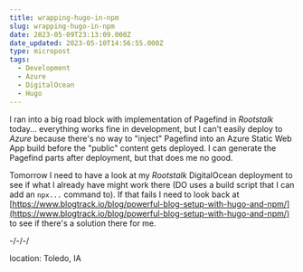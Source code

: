 ```yaml
---
title: wrapping-hugo-in-npm
slug: wrapping-hugo-in-npm
date: 2023-05-09T23:13:09.000Z
date_updated: 2023-05-10T14:56:55.000Z
type: micropost
tags:
  - Development
  - Azure
  - DigitalOcean
  - Hugo
---
```


I ran into a big road block with implementation of Pagefind in *Rootstalk* today... everything works fine in development, but I can't easily deploy to *Azure* because there's no way to "inject" Pagefind into an Azure Static Web App build before the "public" content gets deployed.  I can generate the Pagefind parts after deployment, but that does me no good.

Tomorrow I need to have a look at my *Rootstalk* DigitalOcean deployment to see if what I already have might work there (DO uses a build script that I can add an `npx...` command to).  If that fails I need to look back at [https://www.blogtrack.io/blog/powerful-blog-setup-with-hugo-and-npm/](https://www.blogtrack.io/blog/powerful-blog-setup-with-hugo-and-npm/) to see if there's a solution there for me.

-/-/-/

location: Toledo, IA
